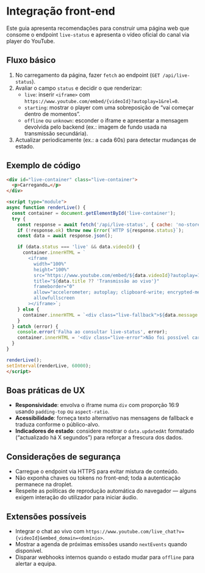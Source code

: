 # Integração front-end

Este guia apresenta recomendações para construir uma página web que consome o endpoint `live-status` e apresenta o vídeo oficial do canal via player do YouTube.

## Fluxo básico

1. No carregamento da página, fazer `fetch` ao endpoint (`GET /api/live-status`).
2. Avaliar o campo `status` e decidir o que renderizar:
   - `live`: inserir `<iframe>` com `https://www.youtube.com/embed/{videoId}?autoplay=1&rel=0`.
   - `starting`: mostrar o player com uma sobreposição de “vai começar dentro de momentos”.
   - `offline` ou `unknown`: esconder o iframe e apresentar a mensagem devolvida pelo backend (ex.: imagem de fundo usada na transmissão secundária).
3. Actualizar periodicamente (ex.: a cada 60s) para detectar mudanças de estado.

## Exemplo de código

```html
<div id="live-container" class="live-container">
  <p>Carregando…</p>
</div>

<script type="module">
async function renderLive() {
  const container = document.getElementById('live-container');
  try {
    const response = await fetch('/api/live-status', { cache: 'no-store' });
    if (!response.ok) throw new Error(`HTTP ${response.status}`);
    const data = await response.json();

    if (data.status === 'live' && data.videoId) {
      container.innerHTML = `
        <iframe
          width="100%"
          height="100%"
          src="https://www.youtube.com/embed/${data.videoId}?autoplay=1&rel=0"
          title="${data.title ?? 'Transmissão ao vivo'}"
          frameborder="0"
          allow="accelerometer; autoplay; clipboard-write; encrypted-media; gyroscope; picture-in-picture"
          allowfullscreen
        ></iframe>`;
    } else {
      container.innerHTML = `<div class="live-fallback">${data.message ?? 'Voltamos já.'}</div>`;
    }
  } catch (error) {
    console.error('Falha ao consultar live-status', error);
    container.innerHTML = '<div class="live-error">Não foi possível carregar a transmissão.</div>';
  }
}

renderLive();
setInterval(renderLive, 60000);
</script>
```

## Boas práticas de UX

- **Responsividade**: envolva o iframe numa `div` com proporção 16:9 usando `padding-top` ou `aspect-ratio`.
- **Acessibilidade**: forneça texto alternativo nas mensagens de fallback e traduza conforme o público-alvo.
- **Indicadores de estado**: considere mostrar o `data.updatedAt` formatado (“actualizado há X segundos”) para reforçar a frescura dos dados.

## Considerações de segurança

- Carregue o endpoint via HTTPS para evitar mistura de conteúdo.
- Não exponha chaves ou tokens no front-end; toda a autenticação permanece na droplet.
- Respeite as políticas de reprodução automática do navegador — alguns exigem interação do utilizador para iniciar áudio.

## Extensões possíveis

- Integrar o chat ao vivo com `https://www.youtube.com/live_chat?v={videoId}&embed_domain=<domínio>`.
- Mostrar a agenda de próximas emissões usando `nextEvents` quando disponível.
- Disparar webhooks internos quando o estado mudar para `offline` para alertar a equipa.


